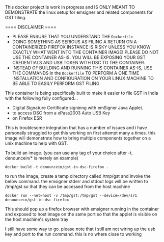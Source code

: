 This docker project is work in progress and IS ONLY MEANT TO DEMONSTRATE the linux setup for emsigner and related components for GST filing.

==== DISCLAIMER ====

- PLEASE ENSURE THAT YOU UNDERSTAND THE `Dockerfile`
- DOING SOMETHING AS SERIOUS AS FILING A RETURN ON A CONTAINERIZED FIREFOX INSTANCE IS RISKY UNLESS YOU KNOW EXACTLY WHAT WENT INTO THE CONTAINER IMAGE! PLEASE DO NOT USE THE CONTAINER AS-IS.  YOU WILL BE EXPOSING YOUR GST CREDENTIALS AND USB TOKEN WITH DSC TO THE CONTAINER.
- INSTEAD OF BUILDING AND RUNNING THIS CONTAINER AS-IS, USE THE COMMANDS in the `Dockerfile` TO PERFORM A ONE TIME INSTALLATION AND CONFIGURATION ON YOUR LINUX MACHINE TO BE ABLE TO EASILY PERFORM GST FILING

This container is being specifically built to make it easier to file GST in India with the following fully configured...
 - Digital Signature Certificate signinng with emSigner Java Applet.
 - to access DSC from a ePass2003 Auto USB Key
 - on Firefox ESR

This is troublesome integration that has a number of issues and i have personally struggled to get this working on first attempt many a times.  this image will demonstrate how to bring multiple components together on a unix machine to help with GST.   

To build an image. (you can use any tag of your choice after -t, denouncein/* is merely an example) 

`docker build -t denouncein/gst-in-dsc-firefox .`

to run the image, create a temp directory called /tmp/gst and invoke the below command.  the emsigner stderr and stdout logs will be written to /tmp/gst so that they can be accessed from the host machine

`docker run --net=host -v /tmp/gst:/tmp/gst --device=/dev/sr1 denouncein/gst-in-dsc-firefox`

This should pop up a firefox browser with emsigner running in the container and exposed to host image on the same port so that the applet is visible on the host machine's system tray

I still have some way to go. please note that i still am not wiring up the usb key and port to the run command.  this is no where close to working